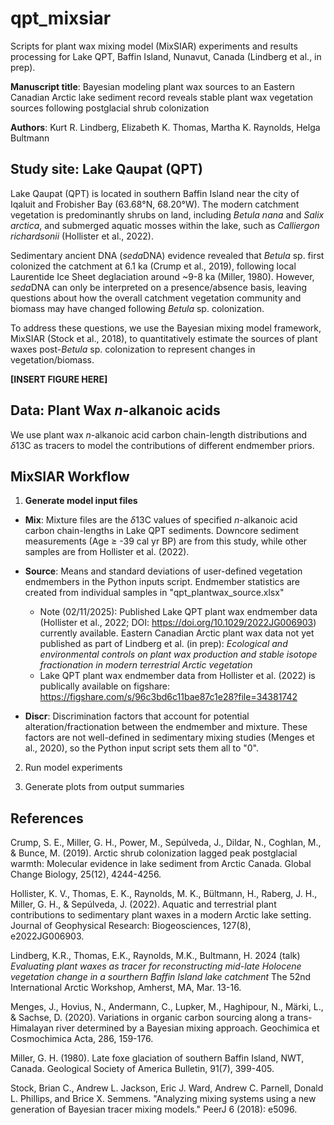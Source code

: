 # qpt_mixsiar

Scripts for plant wax mixing model (MixSIAR) experiments and results processing for Lake QPT, Baffin Island, Nunavut, Canada (Lindberg et al., in prep).

**Manuscript title**: Bayesian modeling plant wax sources to an Eastern Canadian Arctic lake sediment record reveals stable plant wax vegetation sources following postglacial shrub colonization

**Authors**: Kurt R. Lindberg, Elizabeth K. Thomas, Martha K. Raynolds, Helga Bultmann

## Study site: Lake Qaupat (QPT)

Lake Qaupat (QPT) is located in southern Baffin Island near the city of Iqaluit and Frobisher Bay (63.68&deg;N, 68.20&deg;W). The modern catchment vegetation is predominantly shrubs on land, including *Betula nana* and *Salix arctica*, and submerged aquatic mosses within the lake, such as *Calliergon richardsonii* (Hollister et al., 2022).

Sedimentary ancient DNA (*seda*DNA) evidence revealed that *Betula* sp. first colonized the catchment at 6.1 ka (Crump et al., 2019), following local Laurentide Ice Sheet deglaciation around ~9-8 ka (Miller, 1980). However, *seda*DNA can only be interpreted on a presence/absence basis, leaving questions about how the overall catchment vegetation community and biomass may have changed following *Betula* sp. colonization.

To address these questions, we use the Bayesian mixing model framework, MixSIAR (Stock et al., 2018), to quantitatively estimate the sources of plant waxes post-*Betula* sp. colonization to represent changes in vegetation/biomass. 

**[INSERT FIGURE HERE]**

## Data: Plant Wax *n*-alkanoic acids

We use plant wax *n*-alkanoic acid carbon chain-length distributions and $`\delta`$13C as tracers to model the contributions of different endmember priors. 


## MixSIAR Workflow

1. **Generate model input files**
   
- **Mix**: Mixture files are the $\delta$13C values of specified *n*-alkanoic acid carbon chain-lengths in Lake QPT sediments. Downcore sediment measurements (Age $\geq$ -39 cal yr BP) are from this study, while other samples are from Hollister et al. (2022).
  
- **Source**: Means and standard deviations of user-defined vegetation endmembers in the Python inputs script. Endmember statistics are created from individual samples in "qpt_plantwax_source.xlsx"
   - Note (02/11/2025): Published Lake QPT plant wax endmember data (Hollister et al., 2022; DOI: https://doi.org/10.1029/2022JG006903) currently available. Eastern Canadian Arctic plant wax data not yet published as part of Lindberg et al. (in prep): *Ecological and environmental controls on plant wax production and stable isotope fractionation in modern terrestrial Arctic vegetation*
   - Lake QPT plant wax endmember data from Hollister et al. (2022) is publically available on figshare: https://figshare.com/s/96c3bd6c11bae87c1e28?file=34381742

- **Discr**: Discrimination factors that account for potential alteration/fractionation between the endmember and mixture. These factors are not well-defined in sedimentary mixing studies (Menges et al., 2020), so the Python input script sets them all to "0".

2. Run model experiments
   
3. Generate plots from output summaries

## References

Crump, S. E., Miller, G. H., Power, M., Sepúlveda, J., Dildar, N., Coghlan, M., & Bunce, M. (2019). Arctic shrub colonization lagged peak postglacial warmth: Molecular evidence in lake sediment from Arctic Canada. Global Change Biology, 25(12), 4244-4256.

Hollister, K. V., Thomas, E. K., Raynolds, M. K., Bültmann, H., Raberg, J. H., Miller, G. H., & Sepúlveda, J. (2022). Aquatic and terrestrial plant contributions to sedimentary plant waxes in a modern Arctic lake setting. Journal of Geophysical Research: Biogeosciences, 127(8), e2022JG006903.

Lindberg, K.R., Thomas, E.K., Raynolds, M.K., Bultmann, H. 2024 (talk) *Evaluating plant waxes as tracer for reconstructing mid-late Holocene vegetation change in a sourthern Baffin Island lake catchment* The 52nd International Arctic Workshop, Amherst, MA, Mar. 13-16.

Menges, J., Hovius, N., Andermann, C., Lupker, M., Haghipour, N., Märki, L., & Sachse, D. (2020). Variations in organic carbon sourcing along a trans-Himalayan river determined by a Bayesian mixing approach. Geochimica et Cosmochimica Acta, 286, 159-176.

Miller, G. H. (1980). Late foxe glaciation of southern Baffin Island, NWT, Canada. Geological Society of America Bulletin, 91(7), 399-405.

Stock, Brian C., Andrew L. Jackson, Eric J. Ward, Andrew C. Parnell, Donald L. Phillips, and Brice X. Semmens. "Analyzing mixing systems using a new generation of Bayesian tracer mixing models." PeerJ 6 (2018): e5096.


